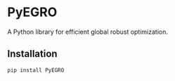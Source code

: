 # PyEGRO

A Python library for efficient global robust optimization.

## Installation

```bash
pip install PyEGRO